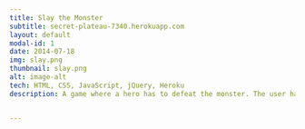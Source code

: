 ```yaml
---
title: Slay the Monster
subtitle: secret-plateau-7340.herokuapp.com
layout: default
modal-id: 1
date: 2014-07-18
img: slay.png
thumbnail: slay.png
alt: image-alt
tech: HTML, CSS, JavaScript, jQuery, Heroku
description: A game where a hero has to defeat the monster. The user has two choices attacking or healing. It was a really good opportunity to implement sprite animations with jQuery. 


---
```


